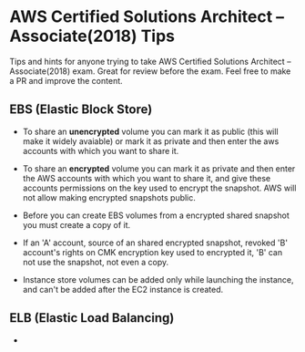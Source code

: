 # AWS Certified Solutions Architect – Associate(2018) Tips
Tips and hints for anyone trying to take AWS Certified Solutions Architect – Associate(2018) exam. Great for review before the exam. Feel free to make a PR and improve the content.

## EBS (Elastic Block Store)

- To share an **unencrypted** volume you can mark it as public (this will make it widely avaiable) or mark it as private and then enter the aws accounts with which you want to share it.

- To share an **encrypted** volume you can mark it as private and then enter the AWS accounts with which you want to share it, and give these accounts permissions on the key used to encrypt the snapshot. AWS will not allow making encrypted snapshots public.

- Before you can create EBS volumes from a encrypted shared snapshot you must create a copy of it.

- If an 'A' account, source of an shared encrypted snapshot, revoked 'B' account's rights on CMK encryption key used to encrypted it, 'B' can not use the snapshot, not even a copy.  

- Instance store volumes can be added only while launching the instance, and can't be added after the EC2 instance is created.

## ELB (Elastic Load Balancing)

- 
